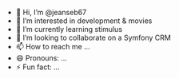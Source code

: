 - 👋 Hi, I’m @jeanseb67
- 👀 I’m interested in development & movies
- 🌱 I’m currently learning stimulus
- 💞️ I’m looking to collaborate on a Symfony CRM
- 📫 How to reach me ...
- 😄 Pronouns: ...
- ⚡ Fun fact: ...

<!---
jeanseb67/jeanseb67 is a ✨ special ✨ repository because its `README.md` (this file) appears on your GitHub profile.
You can click the Preview link to take a look at your changes.
--->
